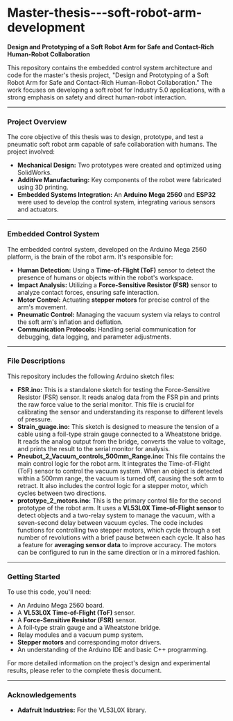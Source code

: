 # Master-thesis---soft-robot-arm-development
**Design and Prototyping of a Soft Robot Arm for Safe and Contact-Rich Human-Robot Collaboration**

This repository contains the embedded control system architecture and code for the master's thesis project, "Design and Prototyping of a Soft Robot Arm for Safe and Contact-Rich Human-Robot Collaboration." The work focuses on developing a soft robot for Industry 5.0 applications, with a strong emphasis on safety and direct human-robot interaction.

***

### Project Overview

The core objective of this thesis was to design, prototype, and test a pneumatic soft robot arm capable of safe collaboration with humans. The project involved:

* **Mechanical Design:** Two prototypes were created and optimized using SolidWorks.
* **Additive Manufacturing:** Key components of the robot were fabricated using 3D printing.
* **Embedded Systems Integration:** An **Arduino Mega 2560** and **ESP32** were used to develop the control system, integrating various sensors and actuators.

***

### Embedded Control System

The embedded control system, developed on the Arduino Mega 2560 platform, is the brain of the robot arm. It's responsible for:

* **Human Detection:** Using a **Time-of-Flight (ToF)** sensor to detect the presence of humans or objects within the robot's workspace.
* **Impact Analysis:** Utilizing a **Force-Sensitive Resistor (FSR)** sensor to analyze contact forces, ensuring safe interaction.
* **Motor Control:** Actuating **stepper motors** for precise control of the arm's movement.
* **Pneumatic Control:** Managing the vacuum system via relays to control the soft arm's inflation and deflation.
* **Communication Protocols:** Handling serial communication for debugging, data logging, and parameter adjustments.

***

### File Descriptions

This repository includes the following Arduino sketch files:

* **FSR.ino:** This is a standalone sketch for testing the Force-Sensitive Resistor (FSR) sensor. It reads analog data from the FSR pin and prints the raw force value to the serial monitor. This file is crucial for calibrating the sensor and understanding its response to different levels of pressure.
* **Strain_guage.ino:** This sketch is designed to measure the tension of a cable using a foil-type strain gauge connected to a Wheatstone bridge. It reads the analog output from the bridge, converts the value to voltage, and prints the result to the serial monitor for analysis.
* **Pneubot_2_Vacuum_controls_500mm_Range.ino:** This file contains the main control logic for the robot arm. It integrates the Time-of-Flight (ToF) sensor to control the vacuum system. When an object is detected within a 500mm range, the vacuum is turned off, causing the soft arm to retract. It also includes the control logic for a stepper motor, which cycles between two directions.
* **prototype_2_motors.ino:** This is the primary control file for the second prototype of the robot arm. It uses a **VL53L0X Time-of-Flight sensor** to detect objects and a two-relay system to manage the vacuum, with a seven-second delay between vacuum cycles. The code includes functions for controlling two stepper motors, which cycle through a set number of revolutions with a brief pause between each cycle. It also has a feature for **averaging sensor data** to improve accuracy. The motors can be configured to run in the same direction or in a mirrored fashion.

***

### Getting Started

To use this code, you'll need:

* An Arduino Mega 2560 board.
* A **VL53L0X Time-of-Flight (ToF)** sensor.
* A **Force-Sensitive Resistor (FSR)** sensor.
* A foil-type strain gauge and a Wheatstone bridge.
* Relay modules and a vacuum pump system.
* **Stepper motors** and corresponding motor drivers.
* An understanding of the Arduino IDE and basic C++ programming.

For more detailed information on the project's design and experimental results, please refer to the complete thesis document.

***

### Acknowledgements

* **Adafruit Industries:** For the VL53L0X library.
